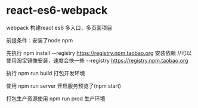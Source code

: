 # react-es6-webpack
webpack 构建react es6 多入口，多页面项目

前提条件：安装了node npm

先执行 npm install --registry https://registry.npm.taobao.org 安装依赖 //可以使用淘宝镜像安装，速度会快一些 --registry https://registry.npm.taobao.org

执行 npm run build 打包开发环境

使用 npm run server 开启服务预览了(npm start)

打包生产资源使用 npm run prod 生产环境

